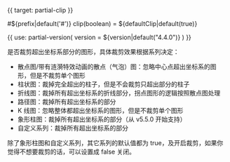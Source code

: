 
{{ target: partial-clip }}

#${prefix|default('#')} clip(boolean) = ${defaultClip|default(true)}

<ExampleUIControlBoolean default="${defaultClip|default(true)}" />

{{ use: partial-version(
    version = ${version|default("4.4.0")}
) }}

是否裁剪超出坐标系部分的图形，具体裁剪效果根据系列决定：

+ 散点图/带有涟漪特效动画的散点（气泡）图：忽略中心点超出坐标系的图形，但是不裁剪单个图形
+ 柱状图：裁掉完全超出的柱子，但是不会裁剪只超出部分的柱子
+ 折线图：裁掉所有超出坐标系的折线部分，拐点图形的逻辑按照散点图处理
+ 路径图：裁掉所有超出坐标系的部分
+ K 线图：忽略整体都超出坐标系的图形，但是不裁剪单个图形
+ 象形柱图：裁掉所有超出坐标系的部分（从 v5.5.0 开始支持）
+ 自定义系列：裁掉所有超出坐标系的部分

除了象形柱图和自定义系列，其它系列的默认值都为 true，及开启裁剪，如果你觉得不想要裁剪的话，可以设置成 false 关闭。

